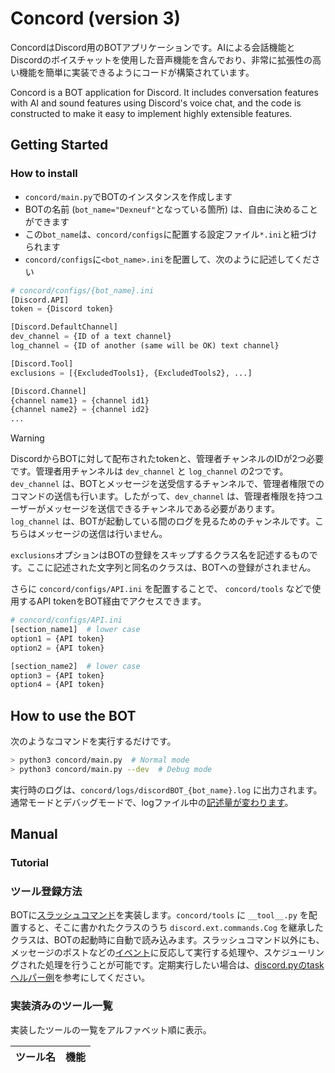 # Concord (version 3)

ConcordはDiscord用のBOTアプリケーションです。AIによる会話機能とDiscordのボイスチャットを使用した音声機能を含んでおり、非常に拡張性の高い機能を簡単に実装できるようにコードが構築されています。

Concord is a BOT application for Discord. It includes conversation features with AI and sound features using Discord's voice chat, and the code is constructed to make it easy to implement highly extensible features.

## Getting Started

### How to install

- `concord/main.py`でBOTのインスタンスを作成します
- BOTの名前 (`bot_name="Dexneuf"`となっている箇所) は、自由に決めることができます
- この`bot_name`は、`concord/configs`に配置する設定ファイル`*.ini`と紐づけられます
- `concord/configs`に`<bot_name>.ini`を配置して、次のように記述してください

```python
# concord/configs/{bot_name}.ini
[Discord.API]
token = {Discord token}

[Discord.DefaultChannel]
dev_channel = {ID of a text channel}
log_channel = {ID of another (same will be OK) text channel}

[Discord.Tool]
exclusions = [{ExcludedTools1}, {ExcludedTools2}, ...]

[Discord.Channel]
{channel name1} = {channel id1}
{channel name2} = {channel id2}
...
```

> [!WARNING]
> DiscordからBOTに対して配布されたtokenと、管理者チャンネルのIDが2つ必要です。管理者用チャンネルは `dev_channel` と `log_channel` の2つです。`dev_channel` は、BOTとメッセージを送受信するチャンネルで、管理者権限でのコマンドの送信も行います。したがって、`dev_channel` は、管理者権限を持つユーザーがメッセージを送信できるチャンネルである必要があります。`log_channel` は、BOTが起動している間のログを見るためのチャンネルです。こちらはメッセージの送信は行いません。

`exclusions`オプションはBOTの登録をスキップするクラス名を記述するものです。ここに記述された文字列と同名のクラスは、BOTへの登録がされません。

さらに `concord/configs/API.ini` を配置することで、 `concord/tools` などで使用するAPI tokenをBOT経由でアクセスできます。

```python
# concord/configs/API.ini
[section_name1]  # lower case
option1 = {API token}
option2 = {API token}

[section_name2]  # lower case
option3 = {API token}
option4 = {API token}
```

## How to use the BOT

次のようなコマンドを実行するだけです。

```bash
> python3 concord/main.py  # Normal mode
> python3 concord/main.py --dev  # Debug mode
```

実行時のログは、`concord/logs/discordBOT_{bot_name}.log` に出力されます。通常モードとデバッグモードで、logファイル中の[記述量が変わります](https://discordpy.readthedocs.io/ja/latest/api.html#discord.utils.setup_logging)。

## Manual

### Tutorial

### ツール登録方法

BOTに[スラッシュコマンド](https://discordpy.readthedocs.io/ja/latest/ext/commands/commands.html)を実装します。`concord/tools` に `__tool__.py` を配置すると、そこに書かれたクラスのうち `discord.ext.commands.Cog` を継承したクラスは、BOTの起動時に自動で読み込みます。スラッシュコマンド以外にも、メッセージのポストなどの[イベント](https://discordpy.readthedocs.io/ja/latest/api.html#event-reference)に反応して実行する処理や、スケジューリングされた処理を行うことが可能です。定期実行したい場合は、[discord.pyのtaskヘルパー例](https://discordpy.readthedocs.io/ja/latest/ext/tasks/index.html)を参考にしてください。

### 実装済みのツール一覧

実装したツールの一覧をアルファベット順に表示。

| ツール名 | 機能 |
| :---: | :--- |
